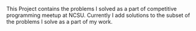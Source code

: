 This Project contains the problems I solved as a part of competitive programming meetup at NCSU.
Currently I add solutions to the subset of the problems I solve as a part of my work.
